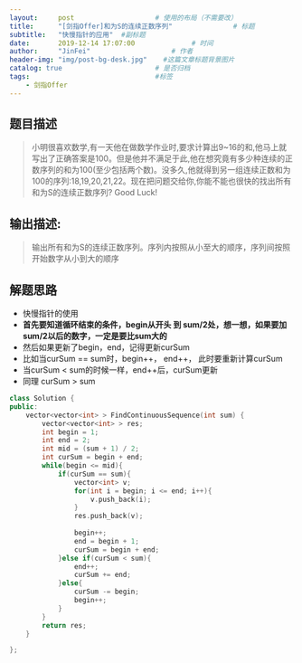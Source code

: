 ```yaml
---
layout:     post                    # 使用的布局（不需要改） 
title:      "[剑指Offer]和为S的连续正数序列"               # 标题  
subtitle:   "快慢指针的应用"  #副标题 
date:       2019-12-14 17:07:00              # 时间 
author:     "JinFei"                    # 作者 
header-img: "img/post-bg-desk.jpg"    #这篇文章标题背景图片 
catalog: true                       # 是否归档 
tags:                               #标签     
    - 剑指Offer 
---
```


## 题目描述
> 小明很喜欢数学,有一天他在做数学作业时,要求计算出9~16的和,他马上就写出了正确答案是100。但是他并不满足于此,他在想究竟有多少种连续的正数序列的和为100(至少包括两个数)。没多久,他就得到另一组连续正数和为100的序列:18,19,20,21,22。现在把问题交给你,你能不能也很快的找出所有和为S的连续正数序列? Good Luck!

## 输出描述:
> 输出所有和为S的连续正数序列。序列内按照从小至大的顺序，序列间按照开始数字从小到大的顺序



## 解题思路


- 快慢指针的使用
- **首先要知道循环结束的条件，begin从开头 到 sum/2处，想一想，如果要加sum/2以后的数字，一定是要比sum大的**
- 然后如果更新了begin，end，记得更新curSum
- 比如当curSum == sum时，begin++， end++， 此时要重新计算curSum
- 当curSum < sum的时候一样，end++后，curSum更新
- 同理 curSum > sum


```C++
class Solution {
public:
    vector<vector<int> > FindContinuousSequence(int sum) {
        vector<vector<int> > res;
        int begin = 1;
        int end = 2;
        int mid = (sum + 1) / 2;
        int curSum = begin + end;
        while(begin <= mid){
            if(curSum == sum){
                vector<int> v;
                for(int i = begin; i <= end; i++){
                    v.push_back(i);
                }
                res.push_back(v);
                
                begin++;
                end = begin + 1;
                curSum = begin + end;
            }else if(curSum < sum){
                end++;
                curSum += end;
            }else{
                curSum -= begin;
                begin++;
            }
        }
        return res;
    }

};
```
